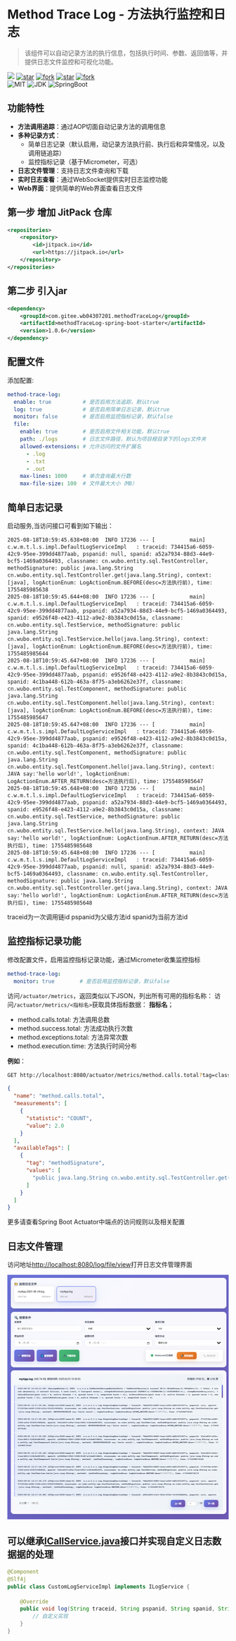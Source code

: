 # Method Trace Log - 方法执行监控和日志

> 该组件可以自动记录方法的执行信息，包括执行时间、参数、返回值等，并提供日志文件监控和可视化功能。


[![](https://jitpack.io/v/com.gitee.wb04307201/methodTraceLog.svg)](https://jitpack.io/#com.gitee.wb04307201/methodTraceLog)
[![star](https://gitee.com/wb04307201/methodTraceLog/badge/star.svg?theme=dark)](https://gitee.com/wb04307201/methodTraceLog)
[![fork](https://gitee.com/wb04307201/methodTraceLog/badge/fork.svg?theme=dark)](https://gitee.com/wb04307201/methodTraceLog)
[![star](https://img.shields.io/github/stars/wb04307201/methodTraceLog)](https://github.com/wb04307201/methodTraceLog)
[![fork](https://img.shields.io/github/forks/wb04307201/methodTraceLog)](https://github.com/wb04307201/methodTraceLog)  
![MIT](https://img.shields.io/badge/License-Apache2.0-blue.svg) ![JDK](https://img.shields.io/badge/JDK-17+-green.svg) ![SpringBoot](https://img.shields.io/badge/Srping%20Boot-3+-green.svg)

## 功能特性

- **方法调用追踪**：通过AOP切面自动记录方法的调用信息
- **多种记录方式**：
    - 简单日志记录（默认启用，动记录方法执行前、执行后和异常情况，以及调用链追踪）
    - 监控指标记录（基于Micrometer，可选）
- **日志文件管理**：支持日志文件查询和下载
- **实时日志查看**：通过WebSocket提供实时日志监控功能
- **Web界面**：提供简单的Web界面查看日志文件

## 第一步 增加 JitPack 仓库
```xml
<repositories>
    <repository>
        <id>jitpack.io</id>
        <url>https://jitpack.io</url>
    </repository>
</repositories>
```

## 第二步 引入jar
```xml
<dependency>
    <groupId>com.gitee.wb04307201.methodTraceLog</groupId>
    <artifactId>methodTraceLog-spring-boot-starter</artifactId>
    <version>1.0.6</version>
</dependency>
```

## 配置文件
添加配置:
```yaml
method-trace-log:
  enable: true          # 是否启用方法追踪，默认true
  log: true             # 是否启用简单日志记录，默认true
  monitor: false        # 是否启用监控指标记录，默认false
  file:
    enable: true        # 是否启用文件相关功能，默认true
    path: ./logs        # 日志文件路径，默认为项目根目录下的logs文件夹
    allowed-extensions: # 允许访问的文件扩展名
      - .log
      - .txt
      - .out
    max-lines: 1000     # 单次查询最大行数
    max-file-size: 100  # 文件最大大小（MB）
```

## 简单日志记录
启动服务,当访问接口可看到如下输出：
```
2025-08-18T10:59:45.638+08:00  INFO 17236 --- [           main] c.w.m.t.l.s.impl.DefaultLogServiceImpl   : traceid: 734415a6-6059-42c9-95ee-399dd4877aab, pspanid: null, spanid: a52a7934-88d3-44e9-bcf5-1469a0364493, classname: cn.wubo.entity.sql.TestController, methodSignature: public java.lang.String cn.wubo.entity.sql.TestController.get(java.lang.String), context: [java], logActionEnum: LogActionEnum.BEFORE(desc=方法执行前), time: 1755485985638
2025-08-18T10:59:45.644+08:00  INFO 17236 --- [           main] c.w.m.t.l.s.impl.DefaultLogServiceImpl   : traceid: 734415a6-6059-42c9-95ee-399dd4877aab, pspanid: a52a7934-88d3-44e9-bcf5-1469a0364493, spanid: e9526f48-e423-4112-a9e2-8b3843c0d15a, classname: cn.wubo.entity.sql.TestService, methodSignature: public java.lang.String cn.wubo.entity.sql.TestService.hello(java.lang.String), context: [java], logActionEnum: LogActionEnum.BEFORE(desc=方法执行前), time: 1755485985644
2025-08-18T10:59:45.647+08:00  INFO 17236 --- [           main] c.w.m.t.l.s.impl.DefaultLogServiceImpl   : traceid: 734415a6-6059-42c9-95ee-399dd4877aab, pspanid: e9526f48-e423-4112-a9e2-8b3843c0d15a, spanid: 4c1ba448-612b-463a-8f75-a3eb6262e37f, classname: cn.wubo.entity.sql.TestComponent, methodSignature: public java.lang.String cn.wubo.entity.sql.TestComponent.hello(java.lang.String), context: [java], logActionEnum: LogActionEnum.BEFORE(desc=方法执行前), time: 1755485985647
2025-08-18T10:59:45.647+08:00  INFO 17236 --- [           main] c.w.m.t.l.s.impl.DefaultLogServiceImpl   : traceid: 734415a6-6059-42c9-95ee-399dd4877aab, pspanid: e9526f48-e423-4112-a9e2-8b3843c0d15a, spanid: 4c1ba448-612b-463a-8f75-a3eb6262e37f, classname: cn.wubo.entity.sql.TestComponent, methodSignature: public java.lang.String cn.wubo.entity.sql.TestComponent.hello(java.lang.String), context: JAVA say:'hello world!', logActionEnum: LogActionEnum.AFTER_RETURN(desc=方法执行后), time: 1755485985647
2025-08-18T10:59:45.648+08:00  INFO 17236 --- [           main] c.w.m.t.l.s.impl.DefaultLogServiceImpl   : traceid: 734415a6-6059-42c9-95ee-399dd4877aab, pspanid: a52a7934-88d3-44e9-bcf5-1469a0364493, spanid: e9526f48-e423-4112-a9e2-8b3843c0d15a, classname: cn.wubo.entity.sql.TestService, methodSignature: public java.lang.String cn.wubo.entity.sql.TestService.hello(java.lang.String), context: JAVA say:'hello world!', logActionEnum: LogActionEnum.AFTER_RETURN(desc=方法执行后), time: 1755485985648
2025-08-18T10:59:45.648+08:00  INFO 17236 --- [           main] c.w.m.t.l.s.impl.DefaultLogServiceImpl   : traceid: 734415a6-6059-42c9-95ee-399dd4877aab, pspanid: null, spanid: a52a7934-88d3-44e9-bcf5-1469a0364493, classname: cn.wubo.entity.sql.TestController, methodSignature: public java.lang.String cn.wubo.entity.sql.TestController.get(java.lang.String), context: JAVA say:'hello world!', logActionEnum: LogActionEnum.AFTER_RETURN(desc=方法执行后), time: 1755485985648
```

traceid为一次调用链id
pspanid为父级方法id
spanid为当前方法id


## 监控指标记录功能
修改配置文件，启用监控指标记录功能，通过Micrometer收集监控指标
```yaml
method-trace-log:
  monitor: true        # 是否启用监控指标记录，默认false
```
访问`/actuator/metrics`，返回类似以下JSON，列出所有可用的指标名称：
访问`/actuator/metrics/<指标名>`获取具体指标数据：
**指标名**；
- method.calls.total: 方法调用总数 
- method.success.total: 方法成功执行次数 
- method.exceptions.total: 方法异常次数 
- method.execution.time: 方法执行时间分布

**例如**：
```bash
GET http://localhost:8080/actuator/metrics/method.calls.total?tag=className:cn.wubo.entity.sql.TestController
```
```json
{
  "name": "method.calls.total",
  "measurements": [
    {
      "statistic": "COUNT",
      "value": 2.0
    }
  ],
  "availableTags": [
    {
      "tag": "methodSignature",
      "values": [
        "public java.lang.String cn.wubo.entity.sql.TestController.get(java.lang.String)"
      ]
    }
  ]
}
```
更多请查看Spring Boot Actuator中端点的访问规则以及相关配置

## 日志文件管理

访问地址[http://localhost:8080/log/file/view](http://localhost:8080/log/file/view)打开日志文件管理界面

![img.png](img.png)


## 可以继承[ICallService.java](methodTraceLog/src/main/java/cn/wubo/method/trace/log/ICallService.java)接口并实现自定义日志数据据的处理

```java
@Component
@Slf4j
public class CustomLogServiceImpl implements ILogService {

    @Override
    public void log(String traceid, String pspanid, String spanid, String classname, String methodSignature, Object context, LogActionEnum logActionEnum) {
        // 自定义实现
    }
}
```





